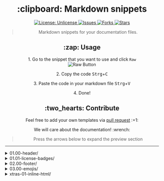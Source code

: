 <h1 align="center"> :clipboard: Markdown snippets </h1>

<p align="center">

<a href="http://unlicense.org/">
<img src="https://img.shields.io/badge/license-Unlicense-blue.svg" alt="License: Unlicense">
</a>

<a href="https://github.com/markdown-templates/markdown-snippets/issues">
<img src="https://img.shields.io/github/issues/markdown-templates/markdown-snippets.svg" alt="Issues">
</a>

<a href="https://github.com/markdown-templates/markdown-snippets/fork">
<img src="https://img.shields.io/github/forks/markdown-templates/markdown-snippets.svg" alt="Forks">
</a>

<a href="https://github.com/markdown-templates/markdown-snippets/stargazers">
<img src="https://img.shields.io/github/stars/markdown-templates/markdown-snippets.svg" alt="Stars">
</a>

</p>


<blockquote align="center"> Markdown snippets for your documentation files. </blockquote>

<h2 align="center"> :zap: Usage </h2>

<p align="center"> 1. Go to the snippet that you want to use and click <code>Raw</code>
<br>
<img src="https://i.imgur.com/QkHqujv.png" alt="Raw Button">

<p align="center"> 2. Copy the code <kbd>Strg</kbd>+<kbd>C</kbd>
<p align="center"> 3. Paste the code in your markdown file <kbd>Strg</kbd>+<kbd>V</kbd>
<p align="center"> 4. Done!

<h2 align="center"> :two_hearts: Contribute </h2>

<p align="center">Feel free to add your own templates via <a href="https://github.com/markdown-templates/markdown-snippets/pulls"> pull request</a> :+1:
</p>

<p align="center">We will care about the documentation! :wrench:</p>

<blockquote align="center"> Press the arrows below to expand the preview section </blockquote>


----

<details> <summary>01.00-header/</summary>

### [01.00-header/navigation-bar-1.md](01.00-header/navigation-bar-1.md)
---

<p align="center">
   <strong><a href="#link1">Link 1</a></strong>
   |
   <strong><a href="#link2">Link 2</a></strong>
   |
   <strong><a href="#link3">Link 3</a></strong>
   |
   <strong><a href="#link4">Link 4</a></strong>
   |
   <strong><a href="#link5">Link 5</a></strong>
</p>

---





### [01.00-header/table-of-content.md](01.00-header/table-of-content.md)

- [Installation](#installation)
  - [sub1](#sub1)
  - [sub2](#sub2)
- [Usage](#usage)
  - [sub3](#sub3)
  - [sub4](#sub4)
- [License](#license)
- [Links](#links)


</details><details> <summary>01.01-license-badges/</summary>

### [01.01-license-badges/Apache_2.0.md](01.01-license-badges/Apache_2.0.md)
[![License](https://img.shields.io/badge/License-Apache%202.0-blue.svg)](https://opensource.org/licenses/Apache-2.0)





### [01.01-license-badges/Attribution_License_(BY).md](01.01-license-badges/Attribution_License_(BY).md)

[![License: Open Data Commons Attribution](https://img.shields.io/badge/License-ODC_BY-brightgreen.svg)](https://opendatacommons.org/licenses/by/)


### [01.01-license-badges/BSD_2-clause_license.md](01.01-license-badges/BSD_2-clause_license.md)

[![License](https://img.shields.io/badge/License-BSD%202--Clause-orange.svg)](https://opensource.org/licenses/BSD-2-Clause)


### [01.01-license-badges/BSD_3-clause_license.md](01.01-license-badges/BSD_3-clause_license.md)

[![License](https://img.shields.io/badge/License-BSD%203--Clause-blue.svg)](https://opensource.org/licenses/BSD-3-Clause)


### [01.01-license-badges/GNU_GPL_v2.md](01.01-license-badges/GNU_GPL_v2.md)

[![License: GPL v2](https://img.shields.io/badge/License-GPL%20v2-blue.svg)](https://www.gnu.org/licenses/old-licenses/gpl-2.0.en.html)


### [01.01-license-badges/GNU_GPL_v3.md](01.01-license-badges/GNU_GPL_v3.md)

[![License: GPL v3](https://img.shields.io/badge/License-GPLv3-blue.svg)](https://www.gnu.org/licenses/gpl-3.0)


### [01.01-license-badges/MIT.md](01.01-license-badges/MIT.md)

[![License: MIT](https://img.shields.io/badge/License-MIT-yellow.svg)](https://opensource.org/licenses/MIT)


### [01.01-license-badges/Mozilla_Public_License_2.0.md](01.01-license-badges/Mozilla_Public_License_2.0.md)

[![License: MPL 2.0](https://img.shields.io/badge/License-MPL%202.0-brightgreen.svg)](https://opensource.org/licenses/MPL-2.0)


### [01.01-license-badges/The_Unlicense.md](01.01-license-badges/The_Unlicense.md)

[![License: Unlicense](https://img.shields.io/badge/license-Unlicense-blue.svg)](http://unlicense.org/)


</details><details> <summary>02.00-footer/</summary>

### [02.00-footer/footnotes.md](02.00-footer/footnotes.md)
---

<sup>[1]: Hello World</sup>  
<sup>[2]: Hello Internet</sup>





### [02.00-footer/social-links.md](02.00-footer/social-links.md)


----

> [MyWebsite](https://www.example.com) &nbsp;&middot;&nbsp;
> GitHub [@MyGitHub](https://github.com/MyGitHub) &nbsp;&middot;&nbsp;
> Other [MyProfilename](https://othersocialmedia.com/MyProfile)

</details><details> <summary>03.00-emojis/</summary>

### [03.00-emojis/emojis.md](03.00-emojis/emojis.md)
# People

|                       :bowtie: `:bowtie:`                       |                        :smile: `:smile:`                        |           :laughing: `:laughing:`           |
| :-------------------------------------------------------------: | :-------------------------------------------------------------: | :-----------------------------------------: |
|                        :blush: `:blush:`                        |                       :smiley: `:smiley:`                       |            :relaxed: `:relaxed:`            |
|                        :smirk: `:smirk:`                        |                   :heart_eyes: `:heart_eyes:`                   |      :kissing_heart: `:kissing_heart:`      |
|          :kissing_closed_eyes: `:kissing_closed_eyes:`          |                      :flushed: `:flushed:`                      |           :relieved: `:relieved:`           |
|                    :satisfied: `:satisfied:`                    |                         :grin: `:grin:`                         |               :wink: `:wink:`               |
| :stuck_out_tongue_winking_eye: `:stuck_out_tongue_winking_eye:` | :stuck_out_tongue_closed_eyes: `:stuck_out_tongue_closed_eyes:` |           :grinning: `:grinning:`           |
|                      :kissing: `:kissing:`                      |         :kissing_smiling_eyes: `:kissing_smiling_eyes:`         |   :stuck_out_tongue: `:stuck_out_tongue:`   |
|                     :sleeping: `:sleeping:`                     |                      :worried: `:worried:`                      |           :frowning: `:frowning:`           |
|                    :anguished: `:anguished:`                    |                   :open_mouth: `:open_mouth:`                   |          :grimacing: `:grimacing:`          |
|                     :confused: `:confused:`                     |                       :hushed: `:hushed:`                       |     :expressionless: `:expressionless:`     |
|                     :unamused: `:unamused:`                     |                  :sweat_smile: `:sweat_smile:`                  |              :sweat: `:sweat:`              |
|        :disappointed_relieved: `:disappointed_relieved:`        |                        :weary: `:weary:`                        |            :pensive: `:pensive:`            |
|                 :disappointed: `:disappointed:`                 |                   :confounded: `:confounded:`                   |            :fearful: `:fearful:`            |
|                   :cold_sweat: `:cold_sweat:`                   |                    :persevere: `:persevere:`                    |                :cry: `:cry:`                |
|                          :sob: `:sob:`                          |                          :joy: `:joy:`                          |         :astonished: `:astonished:`         |
|                       :scream: `:scream:`                       |                    :neckbeard: `:neckbeard:`                    |         :tired_face: `:tired_face:`         |
|                        :angry: `:angry:`                        |                         :rage: `:rage:`                         |            :triumph: `:triumph:`            |
|                       :sleepy: `:sleepy:`                       |                          :yum: `:yum:`                          |               :mask: `:mask:`               |
|                   :sunglasses: `:sunglasses:`                   |                   :dizzy_face: `:dizzy_face:`                   |                :imp: `:imp:`                |
|                  :smiling_imp: `:smiling_imp:`                  |                 :neutral_face: `:neutral_face:`                 |           :no_mouth: `:no_mouth:`           |
|                     :innocent: `:innocent:`                     |                        :alien: `:alien:`                        |       :yellow_heart: `:yellow_heart:`       |
|                   :blue_heart: `:blue_heart:`                   |                 :purple_heart: `:purple_heart:`                 |              :heart: `:heart:`              |
|                  :green_heart: `:green_heart:`                  |                 :broken_heart: `:broken_heart:`                 |          :heartbeat: `:heartbeat:`          |
|                   :heartpulse: `:heartpulse:`                   |                   :two_hearts: `:two_hearts:`                   |   :revolving_hearts: `:revolving_hearts:`   |
|                        :cupid: `:cupid:`                        |              :sparkling_heart: `:sparkling_heart:`              |           :sparkles: `:sparkles:`           |
|                         :star: `:star:`                         |                        :star2: `:star2:`                        |              :dizzy: `:dizzy:`              |
|                         :boom: `:boom:`                         |                    :collision: `:collision:`                    |              :anger: `:anger:`              |
|                  :exclamation: `:exclamation:`                  |                     :question: `:question:`                     |   :grey_exclamation: `:grey_exclamation:`   |
|                :grey_question: `:grey_question:`                |                          :zzz: `:zzz:`                          |               :dash: `:dash:`               |
|                  :sweat_drops: `:sweat_drops:`                  |                        :notes: `:notes:`                        |       :musical_note: `:musical_note:`       |
|                         :fire: `:fire:`                         |                       :hankey: `:hankey:`                       |               :poop: `:poop:`               |
|                         :shit: `:shit:`                         |                           :+1: `:+1:`                           |           :thumbsup: `:thumbsup:`           |
|                           :-1: `:-1:`                           |                   :thumbsdown: `:thumbsdown:`                   |            :ok_hand: `:ok_hand:`            |
|                        :punch: `:punch:`                        |                    :facepunch: `:facepunch:`                    |               :fist: `:fist:`               |
|                            :v: `:v:`                            |                         :wave: `:wave:`                         |               :hand: `:hand:`               |
|                  :raised_hand: `:raised_hand:`                  |                   :open_hands: `:open_hands:`                   |           :point_up: `:point_up:`           |
|                   :point_down: `:point_down:`                   |                   :point_left: `:point_left:`                   |        :point_right: `:point_right:`        |
|                 :raised_hands: `:raised_hands:`                 |                         :pray: `:pray:`                         |         :point_up_2: `:point_up_2:`         |
|                         :clap: `:clap:`                         |                       :muscle: `:muscle:`                       |              :metal: `:metal:`              |
|                           :fu: `:fu:`                           |                      :walking: `:walking:`                      |             :runner: `:runner:`             |
|                      :running: `:running:`                      |                       :couple: `:couple:`                       |             :family: `:family:`             |
|        :two_men_holding_hands: `:two_men_holding_hands:`        |      :two_women_holding_hands: `:two_women_holding_hands:`      |             :dancer: `:dancer:`             |
|                      :dancers: `:dancers:`                      |                     :ok_woman: `:ok_woman:`                     |            :no_good: `:no_good:`            |
|      :information_desk_person: `:information_desk_person:`      |                 :raising_hand: `:raising_hand:`                 |    :bride_with_veil: `:bride_with_veil:`    |
|     :person_with_pouting_face: `:person_with_pouting_face:`     |              :person_frowning: `:person_frowning:`              |                :bow: `:bow:`                |
|                   :couplekiss: `:couplekiss:`                   |            :couple_with_heart: `:couple_with_heart:`            |            :massage: `:massage:`            |
|                      :haircut: `:haircut:`                      |                    :nail_care: `:nail_care:`                    |                :boy: `:boy:`                |
|                         :girl: `:girl:`                         |                        :woman: `:woman:`                        |                :man: `:man:`                |
|                         :baby: `:baby:`                         |                  :older_woman: `:older_woman:`                  |          :older_man: `:older_man:`          |
|       :person_with_blond_hair: `:person_with_blond_hair:`       |          :man_with_gua_pi_mao: `:man_with_gua_pi_mao:`          |    :man_with_turban: `:man_with_turban:`    |
|          :construction_worker: `:construction_worker:`          |                          :cop: `:cop:`                          |              :angel: `:angel:`              |
|                     :princess: `:princess:`                     |                   :smiley_cat: `:smiley_cat:`                   |          :smile_cat: `:smile_cat:`          |
|               :heart_eyes_cat: `:heart_eyes_cat:`               |                  :kissing_cat: `:kissing_cat:`                  |          :smirk_cat: `:smirk_cat:`          |
|                   :scream_cat: `:scream_cat:`                   |              :crying_cat_face: `:crying_cat_face:`              |            :joy_cat: `:joy_cat:`            |
|                  :pouting_cat: `:pouting_cat:`                  |                :japanese_ogre: `:japanese_ogre:`                |    :japanese_goblin: `:japanese_goblin:`    |
|                  :see_no_evil: `:see_no_evil:`                  |                 :hear_no_evil: `:hear_no_evil:`                 |      :speak_no_evil: `:speak_no_evil:`      |
|                    :guardsman: `:guardsman:`                    |                        :skull: `:skull:`                        |               :feet: `:feet:`               |
|                         :lips: `:lips:`                         |                         :kiss: `:kiss:`                         |            :droplet: `:droplet:`            |
|                          :ear: `:ear:`                          |                         :eyes: `:eyes:`                         |               :nose: `:nose:`               |
|                       :tongue: `:tongue:`                       |                  :love_letter: `:love_letter:`                  | :bust_in_silhouette: `:bust_in_silhouette:` |
|          :busts_in_silhouette: `:busts_in_silhouette:`          |               :speech_balloon: `:speech_balloon:`               |    :thought_balloon: `:thought_balloon:`    |
|                    :feelsgood: `:feelsgood:`                    |                     :finnadie: `:finnadie:`                     |          :goberserk: `:goberserk:`          |
|                      :godmode: `:godmode:`                      |                  :hurtrealbad: `:hurtrealbad:`                  |              :rage1: `:rage1:`              |
|                        :rage2: `:rage2:`                        |                        :rage3: `:rage3:`                        |              :rage4: `:rage4:`              |
|                      :suspect: `:suspect:`                      |                    :trollface: `:trollface:`                    |

# Nature

|                        :sunny: `:sunny:`                        |             :umbrella: `:umbrella:`             |                       :cloud: `:cloud:`                       |
| :-------------------------------------------------------------: | :---------------------------------------------: | :-----------------------------------------------------------: |
|                    :snowflake: `:snowflake:`                    |              :snowman: `:snowman:`              |                         :zap: `:zap:`                         |
|                      :cyclone: `:cyclone:`                      |                :foggy: `:foggy:`                |                       :ocean: `:ocean:`                       |
|                          :cat: `:cat:`                          |                  :dog: `:dog:`                  |                       :mouse: `:mouse:`                       |
|                      :hamster: `:hamster:`                      |               :rabbit: `:rabbit:`               |                        :wolf: `:wolf:`                        |
|                         :frog: `:frog:`                         |                :tiger: `:tiger:`                |                       :koala: `:koala:`                       |
|                         :bear: `:bear:`                         |                  :pig: `:pig:`                  |                    :pig_nose: `:pig_nose:`                    |
|                          :cow: `:cow:`                          |                 :boar: `:boar:`                 |                 :monkey_face: `:monkey_face:`                 |
|                       :monkey: `:monkey:`                       |                :horse: `:horse:`                |                   :racehorse: `:racehorse:`                   |
|                        :camel: `:camel:`                        |                :sheep: `:sheep:`                |                    :elephant: `:elephant:`                    |
|                   :panda_face: `:panda_face:`                   |                :snake: `:snake:`                |                        :bird: `:bird:`                        |
|                   :baby_chick: `:baby_chick:`                   |        :hatched_chick: `:hatched_chick:`        |              :hatching_chick: `:hatching_chick:`              |
|                      :chicken: `:chicken:`                      |              :penguin: `:penguin:`              |                      :turtle: `:turtle:`                      |
|                          :bug: `:bug:`                          |             :honeybee: `:honeybee:`             |                         :ant: `:ant:`                         |
|                       :beetle: `:beetle:`                       |                :snail: `:snail:`                |                     :octopus: `:octopus:`                     |
|                :tropical_fish: `:tropical_fish:`                |                 :fish: `:fish:`                 |                       :whale: `:whale:`                       |
|                       :whale2: `:whale2:`                       |              :dolphin: `:dolphin:`              |                        :cow2: `:cow2:`                        |
|                          :ram: `:ram:`                          |                  :rat: `:rat:`                  |               :water_buffalo: `:water_buffalo:`               |
|                       :tiger2: `:tiger2:`                       |              :rabbit2: `:rabbit2:`              |                      :dragon: `:dragon:`                      |
|                         :goat: `:goat:`                         |              :rooster: `:rooster:`              |                        :dog2: `:dog2:`                        |
|                         :pig2: `:pig2:`                         |               :mouse2: `:mouse2:`               |                          :ox: `:ox:`                          |
|                  :dragon_face: `:dragon_face:`                  |             :blowfish: `:blowfish:`             |                   :crocodile: `:crocodile:`                   |
|              :dromedary_camel: `:dromedary_camel:`              |              :leopard: `:leopard:`              |                        :cat2: `:cat2:`                        |
|                       :poodle: `:poodle:`                       |           :paw_prints: `:paw_prints:`           |                     :bouquet: `:bouquet:`                     |
|               :cherry_blossom: `:cherry_blossom:`               |                :tulip: `:tulip:`                |            :four_leaf_clover: `:four_leaf_clover:`            |
|                         :rose: `:rose:`                         |            :sunflower: `:sunflower:`            |                    :hibiscus: `:hibiscus:`                    |
|                   :maple_leaf: `:maple_leaf:`                   |               :leaves: `:leaves:`               |                 :fallen_leaf: `:fallen_leaf:`                 |
|                         :herb: `:herb:`                         |             :mushroom: `:mushroom:`             |                      :cactus: `:cactus:`                      |
|                    :palm_tree: `:palm_tree:`                    |       :evergreen_tree: `:evergreen_tree:`       |              :deciduous_tree: `:deciduous_tree:`              |
|                     :chestnut: `:chestnut:`                     |             :seedling: `:seedling:`             |                     :blossom: `:blossom:`                     |
|                  :ear_of_rice: `:ear_of_rice:`                  |                :shell: `:shell:`                |        :globe_with_meridians: `:globe_with_meridians:`        |
|                :sun_with_face: `:sun_with_face:`                |  :full_moon_with_face: `:full_moon_with_face:`  |          :new_moon_with_face: `:new_moon_with_face:`          |
|                     :new_moon: `:new_moon:`                     | :waxing_crescent_moon: `:waxing_crescent_moon:` |          :first_quarter_moon: `:first_quarter_moon:`          |
|          :waxing_gibbous_moon: `:waxing_gibbous_moon:`          |            :full_moon: `:full_moon:`            |         :waning_gibbous_moon: `:waning_gibbous_moon:`         |
|            :last_quarter_moon: `:last_quarter_moon:`            | :waning_crescent_moon: `:waning_crescent_moon:` | :last_quarter_moon_with_face: `:last_quarter_moon_with_face:` |
| :first_quarter_moon_with_face: `:first_quarter_moon_with_face:` |                 :moon: `:moon:`                 |                :earth_africa: `:earth_africa:`                |
|               :earth_americas: `:earth_americas:`               |           :earth_asia: `:earth_asia:`           |                     :volcano: `:volcano:`                     |
|                    :milky_way: `:milky_way:`                    |         :partly_sunny: `:partly_sunny:`         |                     :octocat: `:octocat:`                     |
|                     :squirrel: `:squirrel:`                     |

# Objects

|                         :bamboo: `:bamboo:`                         |                 :gift_heart: `:gift_heart:`                 |                  :dolls: `:dolls:`                  |
| :-----------------------------------------------------------------: | :---------------------------------------------------------: | :-------------------------------------------------: |
|                 :school_satchel: `:school_satchel:`                 |               :mortar_board: `:mortar_board:`               |                  :flags: `:flags:`                  |
|                      :fireworks: `:fireworks:`                      |                   :sparkler: `:sparkler:`                   |             :wind_chime: `:wind_chime:`             |
|                     :rice_scene: `:rice_scene:`                     |             :jack_o_lantern: `:jack_o_lantern:`             |                  :ghost: `:ghost:`                  |
|                          :santa: `:santa:`                          |             :christmas_tree: `:christmas_tree:`             |                   :gift: `:gift:`                   |
|                           :bell: `:bell:`                           |                    :no_bell: `:no_bell:`                    |          :tanabata_tree: `:tanabata_tree:`          |
|                           :tada: `:tada:`                           |              :confetti_ball: `:confetti_ball:`              |                :balloon: `:balloon:`                |
|                   :crystal_ball: `:crystal_ball:`                   |                         :cd: `:cd:`                         |                    :dvd: `:dvd:`                    |
|                    :floppy_disk: `:floppy_disk:`                    |                     :camera: `:camera:`                     |           :video_camera: `:video_camera:`           |
|                   :movie_camera: `:movie_camera:`                   |                   :computer: `:computer:`                   |                     :tv: `:tv:`                     |
|                         :iphone: `:iphone:`                         |                      :phone: `:phone:`                      |              :telephone: `:telephone:`              |
|             :telephone_receiver: `:telephone_receiver:`             |                      :pager: `:pager:`                      |                    :fax: `:fax:`                    |
|                       :minidisc: `:minidisc:`                       |                        :vhs: `:vhs:`                        |                  :sound: `:sound:`                  |
|                        :speaker: `:speaker:`                        |                       :mute: `:mute:`                       |            :loudspeaker: `:loudspeaker:`            |
|                           :mega: `:mega:`                           |                  :hourglass: `:hourglass:`                  | :hourglass_flowing_sand: `:hourglass_flowing_sand:` |
|                    :alarm_clock: `:alarm_clock:`                    |                      :watch: `:watch:`                      |                  :radio: `:radio:`                  |
|                      :satellite: `:satellite:`                      |                       :loop: `:loop:`                       |                    :mag: `:mag:`                    |
|                      :mag_right: `:mag_right:`                      |                     :unlock: `:unlock:`                     |                   :lock: `:lock:`                   |
|              :lock_with_ink_pen: `:lock_with_ink_pen:`              |       :closed_lock_with_key: `:closed_lock_with_key:`       |                    :key: `:key:`                    |
|                           :bulb: `:bulb:`                           |                 :flashlight: `:flashlight:`                 |        :high_brightness: `:high_brightness:`        |
|                 :low_brightness: `:low_brightness:`                 |              :electric_plug: `:electric_plug:`              |                :battery: `:battery:`                |
|                        :calling: `:calling:`                        |                      :email: `:email:`                      |                :mailbox: `:mailbox:`                |
|                        :postbox: `:postbox:`                        |                       :bath: `:bath:`                       |                :bathtub: `:bathtub:`                |
|                         :shower: `:shower:`                         |                     :toilet: `:toilet:`                     |                 :wrench: `:wrench:`                 |
|                   :nut_and_bolt: `:nut_and_bolt:`                   |                     :hammer: `:hammer:`                     |                   :seat: `:seat:`                   |
|                       :moneybag: `:moneybag:`                       |                        :yen: `:yen:`                        |                 :dollar: `:dollar:`                 |
|                          :pound: `:pound:`                          |                       :euro: `:euro:`                       |            :credit_card: `:credit_card:`            |
|               :money_with_wings: `:money_with_wings:`               |                     :e-mail: `:e-mail:`                     |             :inbox_tray: `:inbox_tray:`             |
|                    :outbox_tray: `:outbox_tray:`                    |                   :envelope: `:envelope:`                   |      :incoming_envelope: `:incoming_envelope:`      |
|                    :postal_horn: `:postal_horn:`                    |             :mailbox_closed: `:mailbox_closed:`             |      :mailbox_with_mail: `:mailbox_with_mail:`      |
|           :mailbox_with_no_mail: `:mailbox_with_no_mail:`           |                       :door: `:door:`                       |                :smoking: `:smoking:`                |
|                           :bomb: `:bomb:`                           |                        :gun: `:gun:`                        |                  :hocho: `:hocho:`                  |
|                           :pill: `:pill:`                           |                    :syringe: `:syringe:`                    |         :page_facing_up: `:page_facing_up:`         |
|                 :page_with_curl: `:page_with_curl:`                 |              :bookmark_tabs: `:bookmark_tabs:`              |              :bar_chart: `:bar_chart:`              |
|       :chart_with_upwards_trend: `:chart_with_upwards_trend:`       | :chart_with_downwards_trend: `:chart_with_downwards_trend:` |                 :scroll: `:scroll:`                 |
|                      :clipboard: `:clipboard:`                      |                   :calendar: `:calendar:`                   |                   :date: `:date:`                   |
|                     :card_index: `:card_index:`                     |                :file_folder: `:file_folder:`                |       :open_file_folder: `:open_file_folder:`       |
|                       :scissors: `:scissors:`                       |                    :pushpin: `:pushpin:`                    |              :paperclip: `:paperclip:`              |
|                      :black_nib: `:black_nib:`                      |                    :pencil2: `:pencil2:`                    |         :straight_ruler: `:straight_ruler:`         |
|               :triangular_ruler: `:triangular_ruler:`               |                :closed_book: `:closed_book:`                |             :green_book: `:green_book:`             |
|                      :blue_book: `:blue_book:`                      |                :orange_book: `:orange_book:`                |               :notebook: `:notebook:`               |
| :notebook_with_decorative_cover: `:notebook_with_decorative_cover:` |                     :ledger: `:ledger:`                     |                  :books: `:books:`                  |
|                       :bookmark: `:bookmark:`                       |                 :name_badge: `:name_badge:`                 |             :microscope: `:microscope:`             |
|                      :telescope: `:telescope:`                      |                  :newspaper: `:newspaper:`                  |               :football: `:football:`               |
|                     :basketball: `:basketball:`                     |                     :soccer: `:soccer:`                     |               :baseball: `:baseball:`               |
|                         :tennis: `:tennis:`                         |                      :8ball: `:8ball:`                      |         :rugby_football: `:rugby_football:`         |
|                        :bowling: `:bowling:`                        |                       :golf: `:golf:`                       |     :mountain_bicyclist: `:mountain_bicyclist:`     |
|                      :bicyclist: `:bicyclist:`                      |               :horse_racing: `:horse_racing:`               |            :snowboarder: `:snowboarder:`            |
|                        :swimmer: `:swimmer:`                        |                     :surfer: `:surfer:`                     |                    :ski: `:ski:`                    |
|                         :spades: `:spades:`                         |                     :hearts: `:hearts:`                     |                  :clubs: `:clubs:`                  |
|                       :diamonds: `:diamonds:`                       |                        :gem: `:gem:`                        |                   :ring: `:ring:`                   |
|                         :trophy: `:trophy:`                         |              :musical_score: `:musical_score:`              |       :musical_keyboard: `:musical_keyboard:`       |
|                         :violin: `:violin:`                         |              :space_invader: `:space_invader:`              |             :video_game: `:video_game:`             |
|                    :black_joker: `:black_joker:`                    |       :flower_playing_cards: `:flower_playing_cards:`       |               :game_die: `:game_die:`               |
|                           :dart: `:dart:`                           |                    :mahjong: `:mahjong:`                    |                :clapper: `:clapper:`                |
|                           :memo: `:memo:`                           |                     :pencil: `:pencil:`                     |                   :book: `:book:`                   |
|                            :art: `:art:`                            |                 :microphone: `:microphone:`                 |             :headphones: `:headphones:`             |
|                        :trumpet: `:trumpet:`                        |                  :saxophone: `:saxophone:`                  |                 :guitar: `:guitar:`                 |
|                           :shoe: `:shoe:`                           |                     :sandal: `:sandal:`                     |              :high_heel: `:high_heel:`              |
|                       :lipstick: `:lipstick:`                       |                       :boot: `:boot:`                       |                  :shirt: `:shirt:`                  |
|                         :tshirt: `:tshirt:`                         |                    :necktie: `:necktie:`                    |         :womans_clothes: `:womans_clothes:`         |
|                          :dress: `:dress:`                          |    :running_shirt_with_sash: `:running_shirt_with_sash:`    |                  :jeans: `:jeans:`                  |
|                         :kimono: `:kimono:`                         |                     :bikini: `:bikini:`                     |                 :ribbon: `:ribbon:`                 |
|                         :tophat: `:tophat:`                         |                      :crown: `:crown:`                      |             :womans_hat: `:womans_hat:`             |
|                      :mans_shoe: `:mans_shoe:`                      |            :closed_umbrella: `:closed_umbrella:`            |              :briefcase: `:briefcase:`              |
|                        :handbag: `:handbag:`                        |                      :pouch: `:pouch:`                      |                  :purse: `:purse:`                  |
|                     :eyeglasses: `:eyeglasses:`                     |      :fishing_pole_and_fish: `:fishing_pole_and_fish:`      |                 :coffee: `:coffee:`                 |
|                            :tea: `:tea:`                            |                       :sake: `:sake:`                       |            :baby_bottle: `:baby_bottle:`            |
|                           :beer: `:beer:`                           |                      :beers: `:beers:`                      |               :cocktail: `:cocktail:`               |
|                 :tropical_drink: `:tropical_drink:`                 |                 :wine_glass: `:wine_glass:`                 |         :fork_and_knife: `:fork_and_knife:`         |
|                          :pizza: `:pizza:`                          |                  :hamburger: `:hamburger:`                  |                  :fries: `:fries:`                  |
|                    :poultry_leg: `:poultry_leg:`                    |               :meat_on_bone: `:meat_on_bone:`               |              :spaghetti: `:spaghetti:`              |
|                          :curry: `:curry:`                          |               :fried_shrimp: `:fried_shrimp:`               |                  :bento: `:bento:`                  |
|                          :sushi: `:sushi:`                          |                  :fish_cake: `:fish_cake:`                  |              :rice_ball: `:rice_ball:`              |
|                   :rice_cracker: `:rice_cracker:`                   |                       :rice: `:rice:`                       |                  :ramen: `:ramen:`                  |
|                           :stew: `:stew:`                           |                       :oden: `:oden:`                       |                  :dango: `:dango:`                  |
|                            :egg: `:egg:`                            |                      :bread: `:bread:`                      |               :doughnut: `:doughnut:`               |
|                        :custard: `:custard:`                        |                   :icecream: `:icecream:`                   |              :ice_cream: `:ice_cream:`              |
|                     :shaved_ice: `:shaved_ice:`                     |                   :birthday: `:birthday:`                   |                   :cake: `:cake:`                   |
|                         :cookie: `:cookie:`                         |              :chocolate_bar: `:chocolate_bar:`              |                  :candy: `:candy:`                  |
|                       :lollipop: `:lollipop:`                       |                  :honey_pot: `:honey_pot:`                  |                  :apple: `:apple:`                  |
|                    :green_apple: `:green_apple:`                    |                  :tangerine: `:tangerine:`                  |                  :lemon: `:lemon:`                  |
|                       :cherries: `:cherries:`                       |                     :grapes: `:grapes:`                     |             :watermelon: `:watermelon:`             |
|                     :strawberry: `:strawberry:`                     |                      :peach: `:peach:`                      |                  :melon: `:melon:`                  |
|                         :banana: `:banana:`                         |                       :pear: `:pear:`                       |              :pineapple: `:pineapple:`              |
|                   :sweet_potato: `:sweet_potato:`                   |                   :eggplant: `:eggplant:`                   |                 :tomato: `:tomato:`                 |
|                           :corn: `:corn:`                           |

# Places

|               :house: `:house:`               |       :house_with_garden: `:house_with_garden:`       |                 :school: `:school:`                 |
| :-------------------------------------------: | :---------------------------------------------------: | :-------------------------------------------------: |
|              :office: `:office:`              |             :post_office: `:post_office:`             |               :hospital: `:hospital:`               |
|                :bank: `:bank:`                |       :convenience_store: `:convenience_store:`       |             :love_hotel: `:love_hotel:`             |
|               :hotel: `:hotel:`               |                 :wedding: `:wedding:`                 |                 :church: `:church:`                 |
|    :department_store: `:department_store:`    |    :european_post_office: `:european_post_office:`    |           :city_sunrise: `:city_sunrise:`           |
|         :city_sunset: `:city_sunset:`         |         :japanese_castle: `:japanese_castle:`         |        :european_castle: `:european_castle:`        |
|                :tent: `:tent:`                |                 :factory: `:factory:`                 |            :tokyo_tower: `:tokyo_tower:`            |
|               :japan: `:japan:`               |              :mount_fuji: `:mount_fuji:`              | :sunrise_over_mountains: `:sunrise_over_mountains:` |
|             :sunrise: `:sunrise:`             |                   :stars: `:stars:`                   |      :statue_of_liberty: `:statue_of_liberty:`      |
|     :bridge_at_night: `:bridge_at_night:`     |          :carousel_horse: `:carousel_horse:`          |                :rainbow: `:rainbow:`                |
|        :ferris_wheel: `:ferris_wheel:`        |                :fountain: `:fountain:`                |         :roller_coaster: `:roller_coaster:`         |
|                :ship: `:ship:`                |               :speedboat: `:speedboat:`               |                   :boat: `:boat:`                   |
|            :sailboat: `:sailboat:`            |                 :rowboat: `:rowboat:`                 |                 :anchor: `:anchor:`                 |
|              :rocket: `:rocket:`              |                :airplane: `:airplane:`                |             :helicopter: `:helicopter:`             |
|    :steam_locomotive: `:steam_locomotive:`    |                    :tram: `:tram:`                    |       :mountain_railway: `:mountain_railway:`       |
|                :bike: `:bike:`                |          :aerial_tramway: `:aerial_tramway:`          |     :suspension_railway: `:suspension_railway:`     |
|   :mountain_cableway: `:mountain_cableway:`   |                 :tractor: `:tractor:`                 |               :blue_car: `:blue_car:`               |
| :oncoming_automobile: `:oncoming_automobile:` |                     :car: `:car:`                     |                :red_car: `:red_car:`                |
|                :taxi: `:taxi:`                |           :oncoming_taxi: `:oncoming_taxi:`           |      :articulated_lorry: `:articulated_lorry:`      |
|                 :bus: `:bus:`                 |            :oncoming_bus: `:oncoming_bus:`            |         :rotating_light: `:rotating_light:`         |
|          :police_car: `:police_car:`          |     :oncoming_police_car: `:oncoming_police_car:`     |            :fire_engine: `:fire_engine:`            |
|           :ambulance: `:ambulance:`           |                 :minibus: `:minibus:`                 |                  :truck: `:truck:`                  |
|               :train: `:train:`               |                 :station: `:station:`                 |                 :train2: `:train2:`                 |
|   :bullettrain_front: `:bullettrain_front:`   |        :bullettrain_side: `:bullettrain_side:`        |             :light_rail: `:light_rail:`             |
|            :monorail: `:monorail:`            |             :railway_car: `:railway_car:`             |             :trolleybus: `:trolleybus:`             |
|              :ticket: `:ticket:`              |                :fuelpump: `:fuelpump:`                | :vertical_traffic_light: `:vertical_traffic_light:` |
|       :traffic_light: `:traffic_light:`       |                 :warning: `:warning:`                 |           :construction: `:construction:`           |
|            :beginner: `:beginner:`            |                     :atm: `:atm:`                     |           :slot_machine: `:slot_machine:`           |
|             :busstop: `:busstop:`             |                  :barber: `:barber:`                  |             :hotsprings: `:hotsprings:`             |
|      :checkered_flag: `:checkered_flag:`      |           :crossed_flags: `:crossed_flags:`           |        :izakaya_lantern: `:izakaya_lantern:`        |
|               :moyai: `:moyai:`               |             :circus_tent: `:circus_tent:`             |        :performing_arts: `:performing_arts:`        |
|       :round_pushpin: `:round_pushpin:`       | :triangular_flag_on_post: `:triangular_flag_on_post:` |                     :jp: `:jp:`                     |
|                  :kr: `:kr:`                  |                      :cn: `:cn:`                      |                     :us: `:us:`                     |
|                  :fr: `:fr:`                  |                      :es: `:es:`                      |                     :it: `:it:`                     |
|                  :ru: `:ru:`                  |                      :gb: `:gb:`                      |                     :uk: `:uk:`                     |
|                  :de: `:de:`                  |

# Symbols

|                             :one: `:one:`                             |                         :two: `:two:`                         |                     :three: `:three:`                     |
| :-------------------------------------------------------------------: | :-----------------------------------------------------------: | :-------------------------------------------------------: |
|                            :four: `:four:`                            |                        :five: `:five:`                        |                       :six: `:six:`                       |
|                           :seven: `:seven:`                           |                       :eight: `:eight:`                       |                      :nine: `:nine:`                      |
|                      :keycap_ten: `:keycap_ten:`                      |                        :1234: `:1234:`                        |                      :zero: `:zero:`                      |
|                            :hash: `:hash:`                            |                     :symbols: `:symbols:`                     |            :arrow_backward: `:arrow_backward:`            |
|                      :arrow_down: `:arrow_down:`                      |               :arrow_forward: `:arrow_forward:`               |                :arrow_left: `:arrow_left:`                |
|                    :capital_abcd: `:capital_abcd:`                    |                        :abcd: `:abcd:`                        |                       :abc: `:abc:`                       |
|                :arrow_lower_left: `:arrow_lower_left:`                |           :arrow_lower_right: `:arrow_lower_right:`           |               :arrow_right: `:arrow_right:`               |
|                        :arrow_up: `:arrow_up:`                        |            :arrow_upper_left: `:arrow_upper_left:`            |         :arrow_upper_right: `:arrow_upper_right:`         |
|               :arrow_double_down: `:arrow_double_down:`               |             :arrow_double_up: `:arrow_double_up:`             |          :arrow_down_small: `:arrow_down_small:`          |
|              :arrow_heading_down: `:arrow_heading_down:`              |            :arrow_heading_up: `:arrow_heading_up:`            | :leftwards_arrow_with_hook: `:leftwards_arrow_with_hook:` |
|                :arrow_right_hook: `:arrow_right_hook:`                |            :left_right_arrow: `:left_right_arrow:`            |             :arrow_up_down: `:arrow_up_down:`             |
|                  :arrow_up_small: `:arrow_up_small:`                  |            :arrows_clockwise: `:arrows_clockwise:`            |   :arrows_counterclockwise: `:arrows_counterclockwise:`   |
|                          :rewind: `:rewind:`                          |                :fast_forward: `:fast_forward:`                |        :information_source: `:information_source:`        |
|                              :ok: `:ok:`                              |   :twisted_rightwards_arrows: `:twisted_rightwards_arrows:`   |                    :repeat: `:repeat:`                    |
|                      :repeat_one: `:repeat_one:`                      |                         :new: `:new:`                         |                       :top: `:top:`                       |
|                              :up: `:up:`                              |                        :cool: `:cool:`                        |                      :free: `:free:`                      |
|                              :ng: `:ng:`                              |                      :cinema: `:cinema:`                      |                      :koko: `:koko:`                      |
|                 :signal_strength: `:signal_strength:`                 |                       :u5272: `:u5272:`                       |                     :u5408: `:u5408:`                     |
|                           :u55b6: `:u55b6:`                           |                       :u6307: `:u6307:`                       |                     :u6708: `:u6708:`                     |
|                           :u6709: `:u6709:`                           |                       :u6e80: `:u6e80:`                       |                     :u7121: `:u7121:`                     |
|                           :u7533: `:u7533:`                           |                       :u7a7a: `:u7a7a:`                       |                     :u7981: `:u7981:`                     |
|                              :sa: `:sa:`                              |                    :restroom: `:restroom:`                    |                      :mens: `:mens:`                      |
|                          :womens: `:womens:`                          |                 :baby_symbol: `:baby_symbol:`                 |                :no_smoking: `:no_smoking:`                |
|                         :parking: `:parking:`                         |                  :wheelchair: `:wheelchair:`                  |                     :metro: `:metro:`                     |
|                   :baggage_claim: `:baggage_claim:`                   |                      :accept: `:accept:`                      |                        :wc: `:wc:`                        |
|                   :potable_water: `:potable_water:`                   |     :put_litter_in_its_place: `:put_litter_in_its_place:`     |                    :secret: `:secret:`                    |
|                 :congratulations: `:congratulations:`                 |                           :m: `:m:`                           |          :passport_control: `:passport_control:`          |
|                    :left_luggage: `:left_luggage:`                    |                     :customs: `:customs:`                     |       :ideograph_advantage: `:ideograph_advantage:`       |
|                              :cl: `:cl:`                              |                         :sos: `:sos:`                         |                        :id: `:id:`                        |
|                   :no_entry_sign: `:no_entry_sign:`                   |                    :underage: `:underage:`                    |          :no_mobile_phones: `:no_mobile_phones:`          |
|                   :do_not_litter: `:do_not_litter:`                   |           :non-potable_water: `:non-potable_water:`           |               :no_bicycles: `:no_bicycles:`               |
|                  :no_pedestrians: `:no_pedestrians:`                  |           :children_crossing: `:children_crossing:`           |                  :no_entry: `:no_entry:`                  |
|           :eight_spoked_asterisk: `:eight_spoked_asterisk:`           |    :eight_pointed_black_star: `:eight_pointed_black_star:`    |          :heart_decoration: `:heart_decoration:`          |
|                              :vs: `:vs:`                              |              :vibration_mode: `:vibration_mode:`              |          :mobile_phone_off: `:mobile_phone_off:`          |
|                           :chart: `:chart:`                           |           :currency_exchange: `:currency_exchange:`           |                     :aries: `:aries:`                     |
|                          :taurus: `:taurus:`                          |                      :gemini: `:gemini:`                      |                    :cancer: `:cancer:`                    |
|                             :leo: `:leo:`                             |                       :virgo: `:virgo:`                       |                     :libra: `:libra:`                     |
|                        :scorpius: `:scorpius:`                        |                 :sagittarius: `:sagittarius:`                 |                 :capricorn: `:capricorn:`                 |
|                        :aquarius: `:aquarius:`                        |                      :pisces: `:pisces:`                      |                 :ophiuchus: `:ophiuchus:`                 |
|                :six_pointed_star: `:six_pointed_star:`                | :negative_squared_cross_mark: `:negative_squared_cross_mark:` |                         :a: `:a:`                         |
|                               :b: `:b:`                               |                          :ab: `:ab:`                          |                        :o2: `:o2:`                        |
| :diamond_shape_with_a_dot_inside: `:diamond_shape_with_a_dot_inside:` |                     :recycle: `:recycle:`                     |                       :end: `:end:`                       |
|                              :on: `:on:`                              |                        :soon: `:soon:`                        |                    :clock1: `:clock1:`                    |
|                        :clock130: `:clock130:`                        |                     :clock10: `:clock10:`                     |                 :clock1030: `:clock1030:`                 |
|                         :clock11: `:clock11:`                         |                   :clock1130: `:clock1130:`                   |                   :clock12: `:clock12:`                   |
|                       :clock1230: `:clock1230:`                       |                      :clock2: `:clock2:`                      |                  :clock230: `:clock230:`                  |
|                          :clock3: `:clock3:`                          |                    :clock330: `:clock330:`                    |                    :clock4: `:clock4:`                    |
|                        :clock430: `:clock430:`                        |                      :clock5: `:clock5:`                      |                  :clock530: `:clock530:`                  |
|                          :clock6: `:clock6:`                          |                    :clock630: `:clock630:`                    |                    :clock7: `:clock7:`                    |
|                        :clock730: `:clock730:`                        |                      :clock8: `:clock8:`                      |                  :clock830: `:clock830:`                  |
|                          :clock9: `:clock9:`                          |                    :clock930: `:clock930:`                    |         :heavy_dollar_sign: `:heavy_dollar_sign:`         |
|                       :copyright: `:copyright:`                       |                  :registered: `:registered:`                  |                        :tm: `:tm:`                        |
|                               :x: `:x:`                               |      :heavy_exclamation_mark: `:heavy_exclamation_mark:`      |                  :bangbang: `:bangbang:`                  |
|                     :interrobang: `:interrobang:`                     |                           :o: `:o:`                           |    :heavy_multiplication_x: `:heavy_multiplication_x:`    |
|                 :heavy_plus_sign: `:heavy_plus_sign:`                 |            :heavy_minus_sign: `:heavy_minus_sign:`            |       :heavy_division_sign: `:heavy_division_sign:`       |
|                    :white_flower: `:white_flower:`                    |                         :100: `:100:`                         |          :heavy_check_mark: `:heavy_check_mark:`          |
|           :ballot_box_with_check: `:ballot_box_with_check:`           |                :radio_button: `:radio_button:`                |                      :link: `:link:`                      |
|                      :curly_loop: `:curly_loop:`                      |                   :wavy_dash: `:wavy_dash:`                   |     :part_alternation_mark: `:part_alternation_mark:`     |
|                         :trident: `:trident:`                         |                :black_square: `:black_square:`                |              :white_square: `:white_square:`              |
|                :white_check_mark: `:white_check_mark:`                |         :black_square_button: `:black_square_button:`         |       :white_square_button: `:white_square_button:`       |
|                    :black_circle: `:black_circle:`                    |                :white_circle: `:white_circle:`                |                :red_circle: `:red_circle:`                |
|               :large_blue_circle: `:large_blue_circle:`               |          :large_blue_diamond: `:large_blue_diamond:`          |      :large_orange_diamond: `:large_orange_diamond:`      |
|              :small_blue_diamond: `:small_blue_diamond:`              |        :small_orange_diamond: `:small_orange_diamond:`        |        :small_red_triangle: `:small_red_triangle:`        |
|         :small_red_triangle_down: `:small_red_triangle_down:`         |                      :shipit: `:shipit:`                      |

<sup>Source: [https://gist.github.com/rxaviers/7360908](https://gist.github.com/rxaviers/7360908)</sup>





</details><details> <summary>xtras-01-inline-html/</summary>

### [xtras-01-inline-html/keyboard.md](xtras-01-inline-html/keyboard.md)
<kbd>Strg+X</kbd>  
<kbd>Strg</kbd> + <kbd>X</kbd>  
<kbd>Or any other text</kbd>





### [xtras-01-inline-html/superscript.md](xtras-01-inline-html/superscript.md)

This is a text with <sup>SuperScript</sup>  
You can use it for footnotes<sup>1</sup>

---

<sup>[1]: See [footnotes](../02-footer/footnotes)</sup>


### [xtras-01-inline-html/top-right.md](xtras-01-inline-html/top-right.md)

<p align="right">01/01/2000</p>


